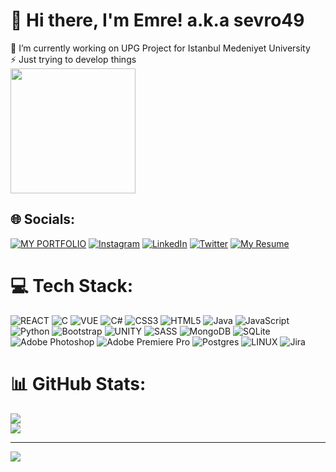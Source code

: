 # 💫 Hi there, I'm Emre! a.k.a sevro49
🔭 I’m currently working on UPG Project for Istanbul Medeniyet University<br>⚡ Just trying to develop things 
<br>
<img src="https://media4.giphy.com/media/bGgsc5mWoryfgKBx1u/giphy.gif?cid=ecf05e475cwzwcm63iaxo6bhtp7whkwsmcdxb22wwvzkzsls&ep=v1_gifs_search&rid=giphy.gif&ct=g" width="200"/>

## 🌐 Socials:
[![MY PORTFOLIO](https://img.shields.io/badge/-MY%20PORTFOLIO-orange)](https://sevro49.github.io/My-Portfolio/public/index.html) [![Instagram](https://img.shields.io/badge/Instagram-%23E4405F.svg?logo=Instagram&logoColor=white)](https://www.instagram.com/e.glrr/) [![LinkedIn](https://img.shields.io/badge/LinkedIn-%230077B5.svg?logo=linkedin&logoColor=white)](https://www.linkedin.com/in/sevro49/) [![Twitter](https://img.shields.io/badge/Twitter-%231DA1F2.svg?logo=Twitter&logoColor=white)](https://twitter.com/e_glrr) [![My Resume](https://img.shields.io/badge/MY%20RESUME-8A2BE2)](https://drive.google.com/file/d/1obhLM753QkZrW8h1PCEUB8SrpRCeWXEv/view?usp=sharing)

# 💻 Tech Stack:
![REACT](https://img.shields.io/badge/react-%2300D8FF.svg?style=for-the-badge&logo=react&logoColor=white) ![C](https://img.shields.io/badge/c-%2300599C.svg?style=for-the-badge&logo=c&logoColor=white) ![VUE](https://img.shields.io/badge/vue-%23599620.svg?style=for-the-badge&logo=vue.js&logoColor=white) ![C#](https://img.shields.io/badge/c%23-%23239120.svg?style=for-the-badge&logo=c-sharp&logoColor=white) ![CSS3](https://img.shields.io/badge/css3-%231572B6.svg?style=for-the-badge&logo=css3&logoColor=white) ![HTML5](https://img.shields.io/badge/html5-%23E34F26.svg?style=for-the-badge&logo=html5&logoColor=white) ![Java](https://img.shields.io/badge/java-%23ED8B00.svg?style=for-the-badge&logo=java&logoColor=white) ![JavaScript](https://img.shields.io/badge/javascript-%23323330.svg?style=for-the-badge&logo=javascript&logoColor=%23F7DF1E) ![Python](https://img.shields.io/badge/python-3670A0?style=for-the-badge&logo=python&logoColor=ffdd54) ![Bootstrap](https://img.shields.io/badge/bootstrap-%23563D7C.svg?style=for-the-badge&logo=bootstrap&logoColor=white) ![UNITY](https://img.shields.io/badge/Unity-%2320232a.svg?style=for-the-badge&logo=unity&logoColor=white) ![SASS](https://img.shields.io/badge/SASS-hotpink.svg?style=for-the-badge&logo=SASS&logoColor=white) ![MongoDB](https://img.shields.io/badge/MongoDB-%234ea94b.svg?style=for-the-badge&logo=mongodb&logoColor=white) ![SQLite](https://img.shields.io/badge/sqlite-%2307405e.svg?style=for-the-badge&logo=sqlite&logoColor=white) ![Adobe Photoshop](https://img.shields.io/badge/adobephotoshop-%2331A8FF.svg?style=for-the-badge&logo=adobephotoshop&logoColor=white) ![Adobe Premiere Pro](https://img.shields.io/badge/Adobe%20Premiere%20Pro-9999FF.svg?style=for-the-badge&logo=Adobe%20Premiere%20Pro&logoColor=white) ![Postgres](https://img.shields.io/badge/postgres-%23316192.svg?style=for-the-badge&logo=postgresql&logoColor=white) ![LINUX](https://img.shields.io/badge/Linux-FCC624?style=for-the-badge&logo=linux&logoColor=black) ![Jira](https://img.shields.io/badge/jira-%230A0FFF.svg?style=for-the-badge&logo=jira&logoColor=white)
# 📊 GitHub Stats:
![](https://github-readme-stats.vercel.app/api?username=sevro49&theme=monokai&hide_border=false&include_all_commits=false&count_private=false)<br/>
![](https://github-readme-streak-stats.herokuapp.com/?user=sevro49&theme=monokai&hide_border=false)<br/>


---
[![](https://visitcount.itsvg.in/api?id=sevro49&icon=0&color=2)](https://visitcount.itsvg.in)

<!-- Proudly created with GPRM ( https://gprm.itsvg.in ) -->
